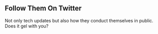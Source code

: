##  Follow Them On Twitter

Not only tech updates but also how they conduct themselves in public. Does it
gel with you?
